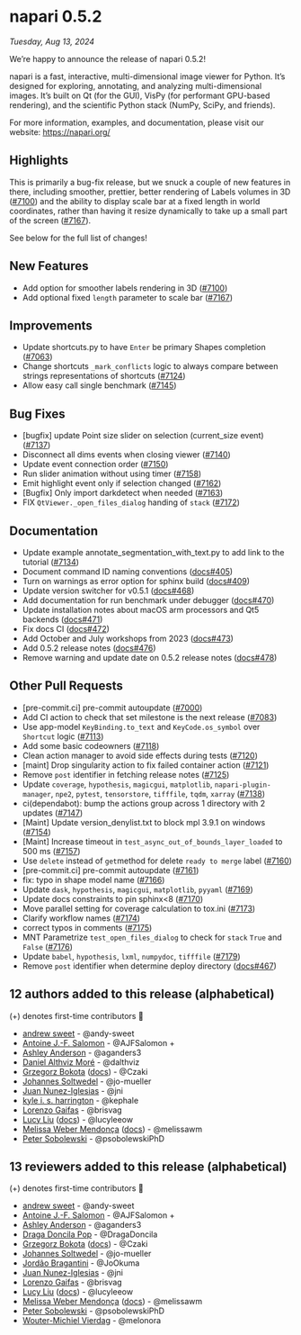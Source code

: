 # napari 0.5.2

*Tuesday, Aug 13, 2024*

We’re happy to announce the release of napari 0.5.2!

napari is a fast, interactive, multi-dimensional image viewer for Python. It’s designed for exploring, annotating, and analyzing multi-dimensional images. It’s built on Qt (for the GUI), VisPy (for performant GPU-based rendering), and the scientific Python stack (NumPy, SciPy, and friends).

For more information, examples, and documentation, please visit our website: https://napari.org/

## Highlights

This is primarily a bug-fix release, but we snuck a couple of new features in
there, including smoother, prettier, better rendering of Labels volumes in 3D
([#7100](https://github.com/napari/napari/pull/7100)) and the ability to
display scale bar at a fixed length in world coordinates, rather than having it
resize dynamically to take up a small part of the screen
([#7167](https://github.com/napari/napari/pull/7100)).

See below for the full list of changes!

## New Features

- Add option for smoother labels rendering in 3D ([#7100](https://github.com/napari/napari/pull/7100))
- Add optional fixed `length` parameter to scale bar  ([#7167](https://github.com/napari/napari/pull/7167))

## Improvements

- Update shortcuts.py to have `Enter` be primary Shapes completion ([#7063](https://github.com/napari/napari/pull/7063))
- Change shortcuts `_mark_conflicts` logic to always compare between strings representations of shortcuts ([#7124](https://github.com/napari/napari/pull/7124))
- Allow easy call single benchmark ([#7145](https://github.com/napari/napari/pull/7145))

## Bug Fixes

- [bugfix] update Point size slider on selection (current_size event) ([#7137](https://github.com/napari/napari/pull/7137))
- Disconnect all dims events when closing viewer ([#7140](https://github.com/napari/napari/pull/7140))
- Update event connection order ([#7150](https://github.com/napari/napari/pull/7150))
- Run slider animation without using timer ([#7158](https://github.com/napari/napari/pull/7158))
- Emit highlight event only if selection changed ([#7162](https://github.com/napari/napari/pull/7162))
- [Bugfix] Only import darkdetect when needed ([#7163](https://github.com/napari/napari/pull/7163))
- FIX `QtViewer._open_files_dialog` handing of `stack` ([#7172](https://github.com/napari/napari/pull/7172))

## Documentation

- Update example annotate_segmentation_with_text.py to add link to the tutorial ([#7134](https://github.com/napari/napari/pull/7134))
- Document command ID naming conventions ([docs#405](https://github.com/napari/docs/pull/405))
- Turn on warnings as error option for sphinx build ([docs#409](https://github.com/napari/docs/pull/409))
- Update version switcher for v0.5.1 ([docs#468](https://github.com/napari/docs/pull/468))
- Add documentation for run benchmark under debugger ([docs#470](https://github.com/napari/docs/pull/470))
- Update installation notes about macOS arm processors and Qt5 backends  ([docs#471](https://github.com/napari/docs/pull/471))
- Fix docs CI ([docs#472](https://github.com/napari/docs/pull/472))
- Add October and July workshops from 2023 ([docs#473](https://github.com/napari/docs/pull/473))
- Add 0.5.2 release notes ([docs#476](https://github.com/napari/docs/pull/476))
- Remove warning and update date on 0.5.2 release notes ([docs#478](https://github.com/napari/docs/pull/478))

## Other Pull Requests

- [pre-commit.ci] pre-commit autoupdate ([#7000](https://github.com/napari/napari/pull/7000))
- Add CI action to check that set milestone is the next release ([#7083](https://github.com/napari/napari/pull/7083))
- Use app-model `KeyBinding.to_text` and `KeyCode.os_symbol` over `Shortcut` logic ([#7113](https://github.com/napari/napari/pull/7113))
- Add some basic codeowners ([#7118](https://github.com/napari/napari/pull/7118))
- Clean action manager to avoid side effects during tests ([#7120](https://github.com/napari/napari/pull/7120))
- [maint] Drop singularity action to fix failed container action ([#7121](https://github.com/napari/napari/pull/7121))
- Remove `post` identifier in fetching release notes ([#7125](https://github.com/napari/napari/pull/7125))
- Update `coverage`, `hypothesis`, `magicgui`, `matplotlib`, `napari-plugin-manager`, `npe2`, `pytest`, `tensorstore`, `tifffile`, `tqdm`, `xarray` ([#7138](https://github.com/napari/napari/pull/7138))
- ci(dependabot): bump the actions group across 1 directory with 2 updates ([#7147](https://github.com/napari/napari/pull/7147))
- [Maint] Update version_denylist.txt to block mpl 3.9.1 on windows ([#7154](https://github.com/napari/napari/pull/7154))
- [Maint] Increase timeout in `test_async_out_of_bounds_layer_loaded` to 500 ms ([#7157](https://github.com/napari/napari/pull/7157))
- Use `delete` instead of `get`method for delete `ready to merge` label ([#7160](https://github.com/napari/napari/pull/7160))
- [pre-commit.ci] pre-commit autoupdate ([#7161](https://github.com/napari/napari/pull/7161))
- fix: typo in shape model name ([#7166](https://github.com/napari/napari/pull/7166))
- Update `dask`, `hypothesis`, `magicgui`, `matplotlib`, `pyyaml` ([#7169](https://github.com/napari/napari/pull/7169))
- Update docs constraints to pin sphinx<8 ([#7170](https://github.com/napari/napari/pull/7170))
- Move parallel setting for coverage calculation to tox.ini ([#7173](https://github.com/napari/napari/pull/7173))
- Clarify workflow names ([#7174](https://github.com/napari/napari/pull/7174))
- correct typos in comments ([#7175](https://github.com/napari/napari/pull/7175))
- MNT Parametrize `test_open_files_dialog` to check for `stack` `True` and `False` ([#7176](https://github.com/napari/napari/pull/7176))
- Update `babel`, `hypothesis`, `lxml`, `numpydoc`, `tifffile` ([#7179](https://github.com/napari/napari/pull/7179))
- Remove `post` identifier when determine deploy directory ([docs#467](https://github.com/napari/docs/pull/467))

## 12 authors added to this release (alphabetical)

(+) denotes first-time contributors 🥳

- [andrew sweet](https://github.com/napari/napari/commits?author=andy-sweet) - @andy-sweet
- [Antoine J.-F. Salomon](https://github.com/napari/napari/commits?author=AJFSalomon) - @AJFSalomon +
- [Ashley Anderson](https://github.com/napari/napari/commits?author=aganders3) - @aganders3
- [Daniel Althviz Moré](https://github.com/napari/napari/commits?author=dalthviz) - @dalthviz
- [Grzegorz Bokota](https://github.com/napari/napari/commits?author=Czaki) ([docs](https://github.com/napari/docs/commits?author=Czaki))  - @Czaki
- [Johannes Soltwedel](https://github.com/napari/napari/commits?author=jo-mueller) - @jo-mueller
- [Juan Nunez-Iglesias](https://github.com/napari/docs/commits?author=jni) - @jni
- [kyle i. s. harrington](https://github.com/napari/docs/commits?author=kephale) - @kephale
- [Lorenzo Gaifas](https://github.com/napari/napari/commits?author=brisvag) - @brisvag
- [Lucy Liu](https://github.com/napari/napari/commits?author=lucyleeow) ([docs](https://github.com/napari/docs/commits?author=lucyleeow))  - @lucyleeow
- [Melissa Weber Mendonça](https://github.com/napari/napari/commits?author=melissawm) ([docs](https://github.com/napari/docs/commits?author=melissawm))  - @melissawm
- [Peter Sobolewski](https://github.com/napari/napari/commits?author=psobolewskiPhD) - @psobolewskiPhD

## 13 reviewers added to this release (alphabetical)

(+) denotes first-time contributors 🥳

- [andrew sweet](https://github.com/napari/napari/commits?author=andy-sweet) - @andy-sweet
- [Antoine J.-F. Salomon](https://github.com/napari/napari/commits?author=AJFSalomon) - @AJFSalomon +
- [Ashley Anderson](https://github.com/napari/napari/commits?author=aganders3) - @aganders3
- [Draga Doncila Pop](https://github.com/napari/docs/commits?author=DragaDoncila) - @DragaDoncila
- [Grzegorz Bokota](https://github.com/napari/napari/commits?author=Czaki) ([docs](https://github.com/napari/docs/commits?author=Czaki))  - @Czaki
- [Johannes Soltwedel](https://github.com/napari/napari/commits?author=jo-mueller) - @jo-mueller
- [Jordão Bragantini](https://github.com/napari/docs/commits?author=JoOkuma) - @JoOkuma
- [Juan Nunez-Iglesias](https://github.com/napari/docs/commits?author=jni) - @jni
- [Lorenzo Gaifas](https://github.com/napari/napari/commits?author=brisvag) - @brisvag
- [Lucy Liu](https://github.com/napari/napari/commits?author=lucyleeow) ([docs](https://github.com/napari/docs/commits?author=lucyleeow))  - @lucyleeow
- [Melissa Weber Mendonça](https://github.com/napari/napari/commits?author=melissawm) ([docs](https://github.com/napari/docs/commits?author=melissawm))  - @melissawm
- [Peter Sobolewski](https://github.com/napari/napari/commits?author=psobolewskiPhD) - @psobolewskiPhD
- [Wouter-Michiel Vierdag](https://github.com/napari/docs/commits?author=melonora) - @melonora

